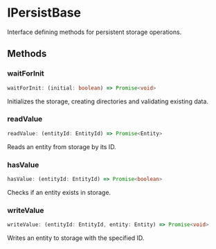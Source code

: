 # IPersistBase

Interface defining methods for persistent storage operations.

## Methods

### waitForInit

```ts
waitForInit: (initial: boolean) => Promise<void>
```

Initializes the storage, creating directories and validating existing data.

### readValue

```ts
readValue: (entityId: EntityId) => Promise<Entity>
```

Reads an entity from storage by its ID.

### hasValue

```ts
hasValue: (entityId: EntityId) => Promise<boolean>
```

Checks if an entity exists in storage.

### writeValue

```ts
writeValue: (entityId: EntityId, entity: Entity) => Promise<void>
```

Writes an entity to storage with the specified ID.
